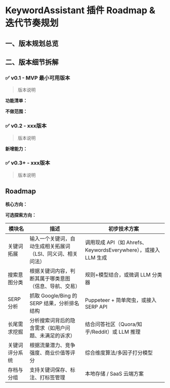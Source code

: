 # KeywordAssistant 插件 Roadmap & 迭代节奏规划

## 一、版本规划总览

## 二、版本细节拆解

### ✅ v0.1 - MVP 最小可用版本

> 版本说明

**功能清单：**


**不做范围：**


### ✅ v0.2 - xxx版本

> 版本说明

**新增能力：**


### ✅ v0.3+ - xxx版本

> 版本说明

## Roadmap

**核心方向：**


**可选探索方向：**

| 模块名     | 描述                              | 初步技术方案                                           |
| ------- | ------------------------------- | ------------------------------------------------ |
| 关键词拓展   | 输入一个关键词，自动生成相关拓展词（LSI、同义词、相关问法） | 调用现成 API（如 Ahrefs、KeywordsEverywhere），或接入 LLM 生成 |
| 搜索意图分类  | 根据关键词内容，判断其属于哪类意图（信息、导航、交易）     | 规则+模型结合，或微调 LLM 分类器                              |
| SERP 分析 | 抓取 Google/Bing 的 SERP 结果，分析排名结构 | Puppeteer + 简单爬虫，或接入 SERP API                    |
| 长尾需求挖掘  | 分析搜索词背后的隐含需求（如用户问题、未满足的诉求）      | 结合问答社区（Quora/知乎/Reddit）或 LLM 推理                  |
| 关键词评分系统 | 根据流量潜力、竞争强度、商业价值等评分             | 综合维度算法/多因子打分模型                                   |
| 存档与分组   | 支持关键词保存、标注、打标签管理                | 本地存储 / SaaS 云端方案                                 |

